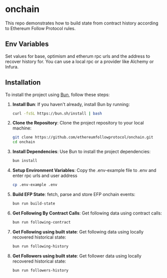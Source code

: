 # onchain
This repo demonstrates how to build state from contract history according to Ethereum Follow Protocol rules.  

## Env Variables
Set values for base, optimism and etherum rpc urls and the address to recover history for.  You can use a local rpc or a provider like Alchemy or Infura.

## Installation

To install the project using [Bun](https://bun.sh/), follow these steps:

1. **Install Bun**: If you haven't already, install Bun by running:
    ```sh
    curl -fsSL https://bun.sh/install | bash
    ```

2. **Clone the Repository**: Clone the project repository to your local machine:
    ```sh
    git clone https://github.com/ethereumfollowprotocol/onchain.git
    cd onchain
    ```

3. **Install Dependencies**: Use Bun to install the project dependencies:
    ```sh
    bun install
    ```
4. **Setup Environment Variables**: Copy the .env-example file to .env and enter rpc urls and user address
    ```sh
    cp .env-example .env
    ```

5. **Build EFP State**: fetch, parse and store EFP onchain events:
    ```sh
    bun run build-state
    ```

6. **Get Following By Contract Calls**: Get following data using contract calls:
    ```sh
    bun run following-contract
    ```

7. **Get Following using built state**: Get following data using locally recovered historical state:
    ```sh
    bun run following-history
    ```

8. **Get Followers using built state**: Get follower data using locally recovered historical state:
    ```sh
    bun run followers-history
    ```

